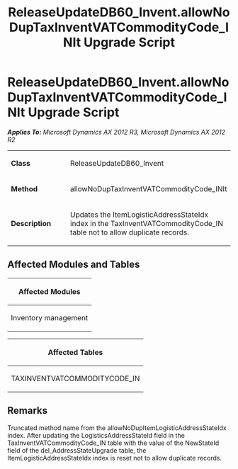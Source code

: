 ﻿---
title: ReleaseUpdateDB60_Invent.allowNoDupTaxInventVATCommodityCode_INIt Upgrade Script
TOCTitle: ReleaseUpdateDB60_Invent.allowNoDupTaxInventVATCommodityCode_INIt Upgrade Script
ms:assetid: d251bada-81c9-c90b-e4dd-d5be65e160b8
ms:mtpsurl: https://msdn.microsoft.com/en-us/library/JJ686980(v=AX.60)
ms:contentKeyID: 49711430
ms.date: 05/18/2015
mtps_version: v=AX.60
---

# ReleaseUpdateDB60\_Invent.allowNoDupTaxInventVATCommodityCode\_INIt Upgrade Script 


_**Applies To:** Microsoft Dynamics AX 2012 R3, Microsoft Dynamics AX 2012 R2_

<table>
<colgroup>
<col style="width: 50%" />
<col style="width: 50%" />
</colgroup>
<tbody>
<tr class="odd">
<td><p><strong>Class</strong></p></td>
<td><p>ReleaseUpdateDB60_Invent</p></td>
</tr>
<tr class="even">
<td><p><strong>Method</strong></p></td>
<td><p>allowNoDupTaxInventVATCommodityCode_INIt</p></td>
</tr>
<tr class="odd">
<td><p><strong>Description</strong></p></td>
<td><p>Updates the ItemLogisticAddressStateIdx index in the TaxInventVATCommodityCode_IN table not to allow duplicate records.</p></td>
</tr>
</tbody>
</table>


## Affected Modules and Tables

<table>
<colgroup>
<col style="width: 100%" />
</colgroup>
<thead>
<tr class="header">
<th><p>Affected Modules</p></th>
</tr>
</thead>
<tbody>
<tr class="odd">
<td><p>Inventory management</p></td>
</tr>
</tbody>
</table>


<table>
<colgroup>
<col style="width: 100%" />
</colgroup>
<thead>
<tr class="header">
<th><p>Affected Tables</p></th>
</tr>
</thead>
<tbody>
<tr class="odd">
<td><p>TAXINVENTVATCOMMODITYCODE_IN</p></td>
</tr>
</tbody>
</table>


## Remarks

Truncated method name from the allowNoDupItemLogisticAddressStateIdx index. After updating the LogisticsAddressStateId field in the TaxInventVATCommodityCode\_IN table with the value of the NewStateId field of the del\_AddressStateUpgrade table, the ItemLogisticAddressStateIdx index is reset not to allow duplicate records.

  


